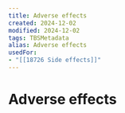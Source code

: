 ```yaml
---
title: Adverse effects
created: 2024-12-02
modified: 2024-12-02
tags: TBSMetadata
alias: Adverse effects
usedFor:
- "[[18726 Side effects]]"
---
```

# Adverse effects
